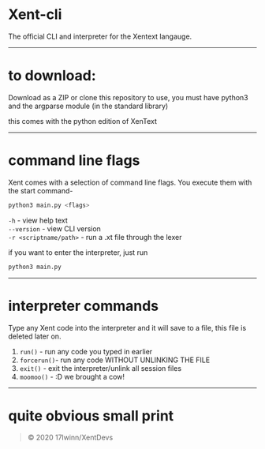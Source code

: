 # Xent-cli

The official CLI and interpreter for the Xentext langauge.

------------------------------

# to download:

Download as a ZIP or clone this repository to use, you must have python3 and the argparse module (in the standard library)

this comes with the python edition of XenText

------------------------------

# command line flags

Xent comes with a selection of command line flags. You execute them with the start command-

```python
python3 main.py <flags>
```

`-h` - view help text<br>
`--version` - view CLI version<br>
`-r <scriptname/path>` - run a .xt file through the lexer<br>

if you want to enter the interpreter, just run 
```python
python3 main.py
```

-------------------------------

# interpreter commands

Type any Xent code into the interpreter and it will save to a file, this file is deleted later on.

1. `run()` - run any code you typed in earlier
2. `forcerun()`- run any code WITHOUT UNLINKING THE FILE
3. `exit()` - exit the interpreter/unlink all session files
4. `moomoo()` - :D we brought a cow!

---------------------------------

# quite obvious small print

> &copy; 2020 17lwinn/XentDevs

